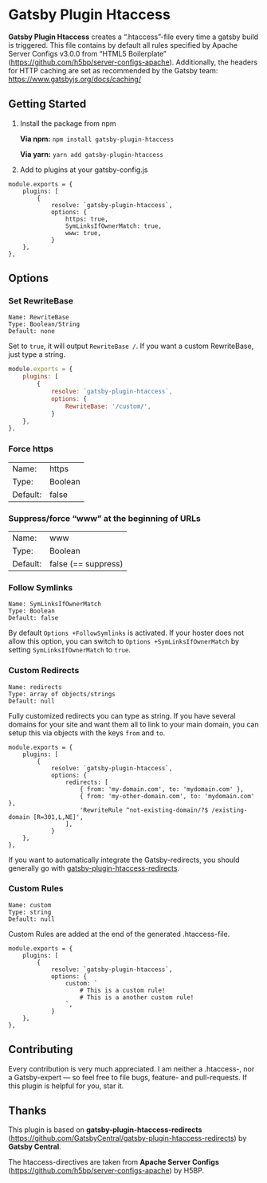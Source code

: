 # Gatsby Plugin Htaccess

**Gatsby Plugin Htaccess** creates a “.htaccess”-file every time a gatsby build is triggered.
This file contains by default all rules specified by Apache Server Configs v3.0.0 from “HTML5 Boilerplate” (https://github.com/h5bp/server-configs-apache).
Additionally, the headers for HTTP caching are set as recommended by the Gatsby team: https://www.gatsbyjs.org/docs/caching/

## Getting Started

1. Install the package from npm

   **Via npm:** `npm install gatsby-plugin-htaccess`

   **Via yarn:** `yarn add gatsby-plugin-htaccess`

2. Add to plugins at your gatsby-config.js

```
module.exports = {
    plugins: [
        {
            resolve: `gatsby-plugin-htaccess`,
            options: {
                https: true,
                SymLinksIfOwnerMatch: true,
                www: true,
            }
    },
},
```

## Options

### Set RewriteBase

    Name: RewriteBase
    Type: Boolean/String
    Default: none

Set to `true`, it will output `RewriteBase /`.
If you want a custom RewriteBase, just type a string.

```javascript
module.exports = {
    plugins: [
        {
            resolve: `gatsby-plugin-htaccess`,
            options: {
                RewriteBase: '/custom/',
            }
    },
},
```

### Force https

|          |         |
| -------- | ------- |
| Name:    | https   |
| Type:    | Boolean |
| Default: | false   |

### Suppress/force “www” at the beginning of URLs

|          |                     |
| -------- | ------------------- |
| Name:    | www                 |
| Type:    | Boolean             |
| Default: | false (== suppress) |

### Follow Symlinks

    Name: SymLinksIfOwnerMatch
    Type: Boolean
    Default: false

By default `Options +FollowSymlinks` is activated.
If your hoster does not allow this option, you can switch to `Options +SymLinksIfOwnerMatch` by setting `SymLinksIfOwnerMatch` to `true`.

### Custom Redirects

    Name: redirects
    Type: array of objects/strings
    Default: null

Fully customized redirects you can type as string.
If you have several domains for your site and want them all to link to your main domain, you can setup this via objects with the keys `from` and `to`.

```
module.exports = {
    plugins: [
        {
            resolve: `gatsby-plugin-htaccess`,
            options: {
                redirects: [
                    { from: 'my-domain.com', to: 'mydomain.com' },
                    { from: 'my-other-domain.com', to: 'mydomain.com' },
                    'RewriteRule ^not-existing-domain/?$ /existing-domain [R=301,L,NE]',
                ],
            }
    },
},
```

If you want to automatically integrate the Gatsby-redirects, you should generally go with [gatsby-plugin-htaccess-redirects](https://github.com/GatsbyCentral/gatsby-plugin-htaccess-redirects).

### Custom Rules

    Name: custom
    Type: string
    Default: null

Custom Rules are added at the end of the generated .htaccess-file.

```
module.exports = {
    plugins: [
        {
            resolve: `gatsby-plugin-htaccess`,
            options: {
                custom: `
                    # This is a custom rule!
                    # This is a another custom rule!
                `,
            }
    },
},
```

## Contributing

Every contribution is very much appreciated.
I am neither a .htaccess-, nor a Gatsby-expert — so feel free to file bugs, feature- and pull-requests.
If this plugin is helpful for you, star it.

## Thanks

This plugin is based on **gatsby-plugin-htaccess-redirects** (https://github.com/GatsbyCentral/gatsby-plugin-htaccess-redirects) by **Gatsby Central**.

The htaccess-directives are taken from **Apache Server Configs** (https://github.com/h5bp/server-configs-apache) by H5BP.
